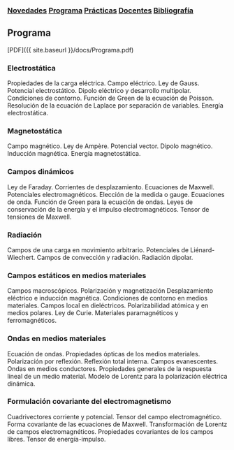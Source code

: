 ### [Novedades](./) [Programa](programa)  [Prácticas](practicas)  [Docentes](docentes)  [Bibliografía](bibliografia)

## Programa

[PDF]({{ site.baseurl }}/docs/Programa.pdf)

### Electrostática
Propiedades de la carga eléctrica. Campo eléctrico. Ley de Gauss. Potencial electrostático. Dipolo eléctrico y desarrollo multipolar. Condiciones de contorno. Función de Green de la ecuación de Poisson. Resolución de la ecuación de Laplace por separación de variables. Energía electrostática.

### Magnetostática
Campo magnético. Ley de Ampère. Potencial vector. Dipolo magnético. Inducción magnética. Energía magnetostática.

### Campos dinámicos
Ley de Faraday. Corrientes de desplazamiento. Ecuaciones de Maxwell. Potenciales electromagnéticos. Elección de la medida o gauge. Ecuaciones de onda. Función de Green para la ecuación de ondas. Leyes de conservación de la energía y el impulso electromagnéticos. Tensor de tensiones de Maxwell.

### Radiación
Campos de una carga en movimiento arbitrario. Potenciales de Liénard-Wiechert. Campos de convección y radiación. Radiación dipolar.

### Campos estáticos en medios materiales
Campos macroscópicos. Polarización y magnetización Desplazamiento eléctrico e inducción magnética. Condiciones de contorno en medios materiales. Campos local en dieléctricos. Polarizabilidad atómica y en medios polares. Ley de Curie. Materiales paramagnéticos y ferromagnéticos.

### Ondas en medios materiales
Ecuación de ondas. Propiedades ópticas de los medios materiales. Polarización por reflexión. Reflexión total interna. Campos evanescentes. Ondas en medios conductores. Propiedades generales de la respuesta lineal de un medio material. Modelo de Lorentz para la polarización eléctrica dinámica.

### Formulación covariante del electromagnetismo
Cuadrivectores corriente y potencial. Tensor del campo electromagnético. Forma covariante de las ecuaciones de Maxwell. Transformación de Lorentz de campos electromagnéticos. Propiedades covariantes de los campos libres. Tensor de energía-impulso.
